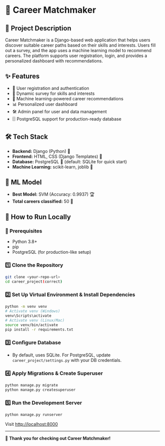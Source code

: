 # 🚀 Career Matchmaker

## 📝 Project Description
Career Matchmaker is a Django-based web application that helps users discover suitable career paths based on their skills and interests. Users fill out a survey, and the app uses a machine learning model to recommend careers. The platform supports user registration, login, and provides a personalized dashboard with recommendations.

## ✨ Features
- 👤 User registration and authentication
- 📝 Dynamic survey for skills and interests
- 🤖 Machine learning-powered career recommendations
- 📊 Personalized user dashboard
- 🛠️ Admin panel for user and data management
- 🗄️ PostgreSQL support for production-ready database

## 🛠️ Tech Stack
- **Backend:** Django (Python) 🐍
- **Frontend:** HTML, CSS (Django Templates) 🎨
- **Database:** PostgreSQL 🐘 (default: SQLite for quick start)
- **Machine Learning:** scikit-learn, joblib 🤖

## 🤖 ML Model
- **Best Model:** SVM (Accuracy: 0.9937) 🏆
- **Total careers classified:** 50 💼

## 🏁 How to Run Locally

### 🔗 Prerequisites
- Python 3.8+
- pip
- PostgreSQL (for production-like setup)

### 1️⃣ Clone the Repository
```sh
git clone <your-repo-url>
cd career_project(correct)
```

### 2️⃣ Set Up Virtual Environment & Install Dependencies
```sh
python -m venv venv
# Activate venv (Windows)
venv\Scripts\activate
# Activate venv (Linux/Mac)
source venv/bin/activate
pip install -r requirements.txt
```

### 3️⃣ Configure Database
- By default, uses SQLite. For PostgreSQL, update `career_project/settings.py` with your DB credentials.

### 4️⃣ Apply Migrations & Create Superuser
```sh
python manage.py migrate
python manage.py createsuperuser
```

### 5️⃣ Run the Development Server
```sh
python manage.py runserver
```
Visit [http://localhost:8000](http://localhost:8000)

---

🙏 **Thank you for checking out Career Matchmaker!**
